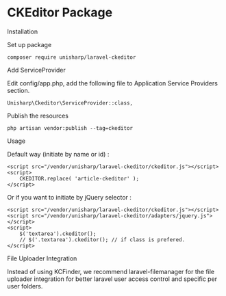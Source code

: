 # CKEditor Package

Installation

Set up package

    composer require unisharp/laravel-ckeditor

Add ServiceProvider

Edit config/app.php, add the following file to Application Service Providers section.

    Unisharp\Ckeditor\ServiceProvider::class,

Publish the resources

    php artisan vendor:publish --tag=ckeditor

Usage

Default way (initiate by name or id) :

    <script src="/vendor/unisharp/laravel-ckeditor/ckeditor.js"></script>
    <script>
        CKEDITOR.replace( 'article-ckeditor' );
    </script>
Or if you want to initiate by jQuery selector :

    <script src="/vendor/unisharp/laravel-ckeditor/ckeditor.js"></script>
    <script src="/vendor/unisharp/laravel-ckeditor/adapters/jquery.js"></script>
    <script>
        $('textarea').ckeditor();
        // $('.textarea').ckeditor(); // if class is prefered.
    </script>
File Uploader Integration

Instead of using KCFinder, we recommend laravel-filemanager for the file uploader integration for better laravel user access control and specific per user folders.
